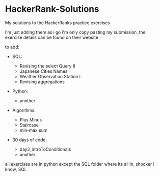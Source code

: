 # HackerRank-Solutions
My solutions to the HackerRanks practice exercises 

i'm just adding them as i go
i'm only copy pasting my submission, the exercise details can be found on their website



to add:

- SQL:
    - Revising the select Query II
    - Japanese Cities Names
    - Weather Observation Station I
    - Revising aggregations

- Python:
    - another

- Algorithms:
    - Plus Minus
    - Staircase
    - min-max sum

- 30 days of code:
    - day3_introToConditionals
    - another


all exercises are in python except the SQL folder where its all in, shocker i know, SQL 
